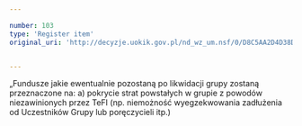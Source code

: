 ```yaml
---

number: 103
type: 'Register item'
original_uri: 'http://decyzje.uokik.gov.pl/nd_wz_um.nsf/0/D8C5AA2D4D38D5D1C12572DD00329413?OpenDocument'


---
```


„Fundusze jakie ewentualnie pozostaną po likwidacji grupy zostaną przeznaczone na:  a) pokrycie strat powstałych w grupie z powodów niezawinionych przez TeFI (np. niemożność wyegzekwowania zadłużenia od Uczestników Grupy lub poręczycieli itp.)
